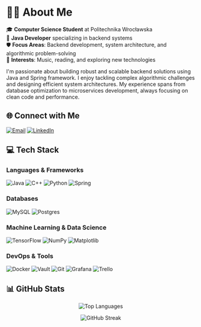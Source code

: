 # 👨‍💻 About Me

🎓 **Computer Science Student** at Politechnika Wrocławska  
💼 **Java Developer** specializing in backend systems  
🛡️ **Focus Areas**: Backend development, system architecture, and algorithmic problem-solving  
💪 **Interests**: Music, reading, and exploring new technologies  

I'm passionate about building robust and scalable backend solutions using Java and Spring framework. I enjoy tackling complex algorithmic challenges and designing efficient system architectures. My experience spans from database optimization to microservices development, always focusing on clean code and performance.

## 🌐 Connect with Me

[![Email](https://img.shields.io/badge/Email-D14836?style=for-the-badge&logo=gmail&logoColor=white)](mailto:tomkowiakstas@gmail.com)
[![LinkedIn](https://img.shields.io/badge/LinkedIn-%230077B5.svg?style=for-the-badge&logo=linkedin&logoColor=white)](https://www.linkedin.com/in/sta%C5%9B-tomkowiak-53832230b)


## 💻 Tech Stack

### Languages & Frameworks
![Java](https://img.shields.io/badge/java-%23ED8B00.svg?style=for-the-badge&logo=openjdk&logoColor=white)
![C++](https://img.shields.io/badge/c++-%2300599C.svg?style=for-the-badge&logo=c%2B%2B&logoColor=white)
![Python](https://img.shields.io/badge/python-3670A0?style=for-the-badge&logo=python&logoColor=ffdd54)
![Spring](https://img.shields.io/badge/spring-%236DB33F.svg?style=for-the-badge&logo=spring&logoColor=white)

### Databases
![MySQL](https://img.shields.io/badge/mysql-4479A1.svg?style=for-the-badge&logo=mysql&logoColor=white)
![Postgres](https://img.shields.io/badge/postgres-%23316192.svg?style=for-the-badge&logo=postgresql&logoColor=white)

### Machine Learning & Data Science
![TensorFlow](https://img.shields.io/badge/TensorFlow-%23FF6F00.svg?style=for-the-badge&logo=TensorFlow&logoColor=white)
![NumPy](https://img.shields.io/badge/numpy-%23013243.svg?style=for-the-badge&logo=numpy&logoColor=white)
![Matplotlib](https://img.shields.io/badge/Matplotlib-%23ffffff.svg?style=for-the-badge&logo=Matplotlib&logoColor=black)

### DevOps & Tools
![Docker](https://img.shields.io/badge/docker-%230db7ed.svg?style=for-the-badge&logo=docker&logoColor=white)
![Vault](https://img.shields.io/badge/vault-%23000000.svg?style=for-the-badge&logo=vault&logoColor=white)
![Git](https://img.shields.io/badge/git-%23F05033.svg?style=for-the-badge&logo=git&logoColor=white)
![Grafana](https://img.shields.io/badge/grafana-%23F46800.svg?style=for-the-badge&logo=grafana&logoColor=white)
![Trello](https://img.shields.io/badge/Trello-%23026AA7.svg?style=for-the-badge&logo=Trello&logoColor=white)

## 📊 GitHub Stats

<div align="center">

![Top Languages](https://github-readme-stats.vercel.app/api/top-langs/?username=StasiuTomkowiak&theme=dark&hide_border=false&include_all_commits=true&count_private=true&layout=compact)

![GitHub Streak](https://nirzak-streak-stats.vercel.app/?user=StasiuTomkowiak&theme=dark&hide_border=false)

</div>

